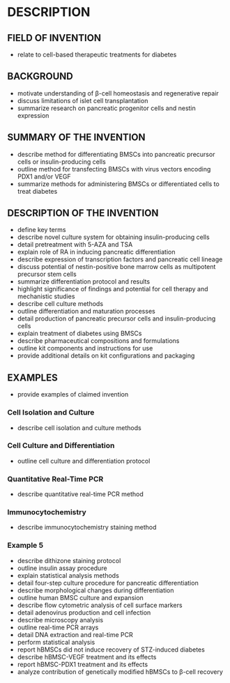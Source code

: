 # DESCRIPTION

## FIELD OF INVENTION

- relate to cell-based therapeutic treatments for diabetes

## BACKGROUND

- motivate understanding of β-cell homeostasis and regenerative repair
- discuss limitations of islet cell transplantation
- summarize research on pancreatic progenitor cells and nestin expression

## SUMMARY OF THE INVENTION

- describe method for differentiating BMSCs into pancreatic precursor cells or insulin-producing cells
- outline method for transfecting BMSCs with virus vectors encoding PDX1 and/or VEGF
- summarize methods for administering BMSCs or differentiated cells to treat diabetes

## DESCRIPTION OF THE INVENTION

- define key terms
- describe novel culture system for obtaining insulin-producing cells
- detail pretreatment with 5-AZA and TSA
- explain role of RA in inducing pancreatic differentiation
- describe expression of transcription factors and pancreatic cell lineage
- discuss potential of nestin-positive bone marrow cells as multipotent precursor stem cells
- summarize differentiation protocol and results
- highlight significance of findings and potential for cell therapy and mechanistic studies
- describe cell culture methods
- outline differentiation and maturation processes
- detail production of pancreatic precursor cells and insulin-producing cells
- explain treatment of diabetes using BMSCs
- describe pharmaceutical compositions and formulations
- outline kit components and instructions for use
- provide additional details on kit configurations and packaging

## EXAMPLES

- provide examples of claimed invention

### Cell Isolation and Culture

- describe cell isolation and culture methods

### Cell Culture and Differentiation

- outline cell culture and differentiation protocol

### Quantitative Real-Time PCR

- describe quantitative real-time PCR method

### Immunocytochemistry

- describe immunocytochemistry staining method

### Example 5

- describe dithizone staining protocol
- outline insulin assay procedure
- explain statistical analysis methods
- detail four-step culture procedure for pancreatic differentiation
- describe morphological changes during differentiation
- outline human BMSC culture and expansion
- describe flow cytometric analysis of cell surface markers
- detail adenovirus production and cell infection
- describe microscopy analysis
- outline real-time PCR arrays
- detail DNA extraction and real-time PCR
- perform statistical analysis
- report hBMSCs did not induce recovery of STZ-induced diabetes
- describe hBMSC-VEGF treatment and its effects
- report hBMSC-PDX1 treatment and its effects
- analyze contribution of genetically modified hBMSCs to β-cell recovery

